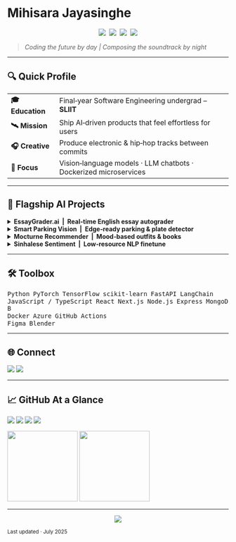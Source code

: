 # Mihisara Jayasinghe

<p align="center"><img src="https://img.shields.io/badge/AI%20%26%20ML-Primary%20Focus-0A66C2?style=for-the-badge"/>  <img src="https://img.shields.io/badge/Stack-MERN-0A66C2?style=for-the-badge"/>  <img src="https://img.shields.io/badge/Role-Full‑Stack%20Developer-0A66C2?style=for-the-badge"/>  <img src="https://img.shields.io/badge/Beats-Music%20Producer-0A66C2?style=for-the-badge"/></p>

> *Coding the future by day | Composing the soundtrack by night*

---

## 🔍 Quick Profile

|                  |                                                                  |
| ---------------- | ---------------------------------------------------------------- |
| **🎓 Education** | Final‑year Software Engineering undergrad – **SLIIT**            |
| **🛰️ Mission**  | Ship AI‑driven products that feel effortless for users           |
| **🎧 Creative**  | Produce electronic & hip‑hop tracks between commits              |
| **🔭 Focus**     | Vision‑language models · LLM chatbots · Dockerized microservices |

---

## 🤖 Flagship AI Projects

<details><summary><b>EssayGrader.ai  |  Real‑time English essay autograder</b></summary><blockquote>
FastAPI + Transformers service that corrects grammar, scores vocabulary & creativity, and streams feedback live. CI/CD to Azure via GitHub Actions.
<br><br>
<b>Stack:</b> FastAPI · Hugging Face · Docker · Azure
</blockquote></details>

<details><summary><b>Smart Parking Vision  |  Edge‑ready parking & plate detector</b></summary><blockquote>
YOLOv5 + OCR on Raspberry Pi, serving detections over a React dashboard. Optimized for sub‑200 ms inference.
<br><br>
<b>Stack:</b> Python · YOLOv5 · OpenCV · React · WebSockets
</blockquote></details>

<details><summary><b>Mocturne Recommender  |  Mood‑based outfits & books</b></summary><blockquote>
Next.js app that fuses OpenAI embeddings with Supabase to surface curated looks and reads, complete with AI‑generated artwork.
<br><br>
<b>Stack:</b> Next.js · OpenAI API · Supabase
</blockquote></details>

<details><summary><b>Sinhalese Sentiment  |  Low‑resource NLP finetune</b></summary><blockquote>
Fine‑tuned a multilingual BERT variant on Sinhala tweets to hit SOTA sentiment accuracy. Tracked experiments in Weights & Biases.
<br><br>
<b>Stack:</b> PyTorch · Hugging Face · W&B
</blockquote></details>

---

## 🛠️ Toolbox

<p>
  <kbd>Python</kbd>  <kbd>PyTorch</kbd>  <kbd>TensorFlow</kbd>  <kbd>scikit‑learn</kbd>  <kbd>FastAPI</kbd>  <kbd>LangChain</kbd><br>
  <kbd>JavaScript / TypeScript</kbd>  <kbd>React</kbd>  <kbd>Next.js</kbd>  <kbd>Node.js</kbd>  <kbd>Express</kbd>  <kbd>MongoDB</kbd><br>
  <kbd>Docker</kbd>  <kbd>Azure</kbd>  <kbd>GitHub Actions</kbd><br>
  <kbd>Figma</kbd>  <kbd>Blender</kbd>
</p>

---

## 🌐 Connect

<p>
  <a href="https://linkedin.com/in/mihisarajayasinghe"><img src="https://img.shields.io/badge/LinkedIn-0A66C2?style=for-the-badge&logo=linkedin&logoColor=white"/></a>
  <a href="https://instagram.com/mihisarajayasinghej"><img src="https://img.shields.io/badge/Instagram-E4405F?style=for-the-badge&logo=instagram&logoColor=white"/></a>
</p>

---

## 📈 GitHub At a Glance

<p>
  <img src="https://img.shields.io/github/followers/MihisaraJayasinghe?label=Followers&style=flat-square&color=0A66C2"/>
  <img src="https://img.shields.io/github/stars/MihisaraJayasinghe?label=Stars&style=flat-square&color=0A66C2"/>
  <img src="https://img.shields.io/github/repos/MihisaraJayasinghe?label=Public%20Repos&style=flat-square&color=0A66C2"/>
  <img src="https://img.shields.io/badge/Contributions-200%2B-0A66C2?style=flat-square"/>
</p>

<p>
  <img src="https://github-readme-streak-stats.herokuapp.com?user=MihisaraJayasinghe&theme=tokyonight&hide_border=true" height="160"/>
  <img src="https://github-readme-stats.vercel.app/api/top-langs/?username=MihisaraJayasinghe&layout=compact&theme=tokyonight&hide_border=true" height="160"/>
</p>

---

<p align="center"><a href="https://visitcount.itsvg.in"><img src="https://visitcount.itsvg.in/api?id=MihisaraJayasinghe&icon=6&color=0A66C2"/></a></p>

<sub align="center">Last updated · July 2025</sub>
